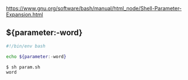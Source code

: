https://www.gnu.org/software/bash/manual/html_node/Shell-Parameter-Expansion.html


${parameter:-word}
--


```bash
#!/bin/env bash

echo ${parameter:-word}
```
```console
$ sh param.sh
word
```
